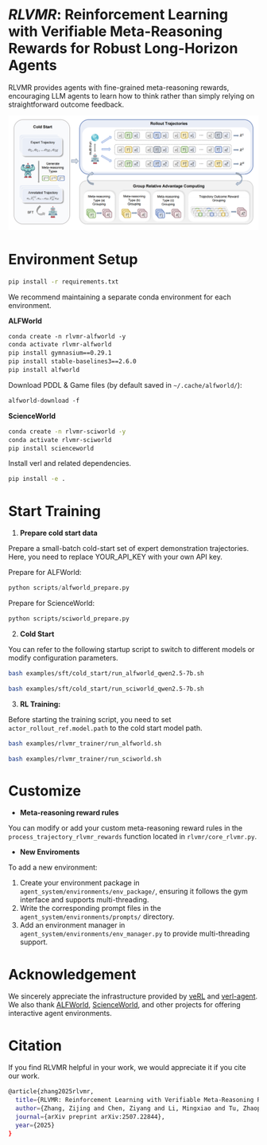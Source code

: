 # ***RLVMR***: Reinforcement Learning with Verifiable Meta-Reasoning Rewards for Robust Long-Horizon Agents


RLVMR provides agents with fine-grained meta-reasoning rewards, encouraging LLM agents to learn how to think rather than simply relying on straightforward outcome feedback.

![The RLVMR framework, comprising cold start and reinforcement learning phases, offers rule-verifiable feedback based on final outcomes and the comparative advantages of meta-reasoning behaviors. The RLVMR framework, comprising cold start and reinforcement learning phases, offers rule-verifiable feedback based on final outcomes and the comparative advantages of meta-reasoning behaviors. ](assets/RLVMR.png "The RLVMR framework, comprising cold start and reinforcement learning phases, offers rule-verifiable feedback based on final outcomes and the comparative advantages of meta-reasoning behaviors. The RLVMR framework, comprising cold start and reinforcement learning phases, offers rule-verifiable feedback based on final outcomes and the comparative advantages of meta-reasoning behaviors. ")

# Environment Setup&#x20;



```bash 
pip install -r requirements.txt
```


We recommend maintaining a separate conda environment for each environment.

**ALFWorld**

```markdown 
conda create -n rlvmr-alfworld -y
conda activate rlvmr-alfworld
pip install gymnasium==0.29.1
pip install stable-baselines3==2.6.0
pip install alfworld
```


Download PDDL & Game files (by default saved in `~/.cache/alfworld/`):

```markdown 
alfworld-download -f
```


**ScienceWorld**

```bash 
conda create -n rlvmr-sciworld -y
conda activate rlvmr-sciworld
pip install scienceworld
```




Install verl and related dependencies.

```bash 
pip install -e .
```




# Start Training

1. **Prepare cold start data**

Prepare a small-batch cold-start set of expert demonstration trajectories. Here, you need to replace YOUR\_API\_KEY with your own API key.

Prepare for ALFWorld:

```python 
python scripts/alfworld_prepare.py
```


Prepare for ScienceWorld:

```bash 
python scripts/sciworld_prepare.py
```


2. **Cold Start**

You can refer to the following startup script to switch to different models or modify configuration parameters.

```bash 
bash examples/sft/cold_start/run_alfworld_qwen2.5-7b.sh

```


```bash 
bash examples/sft/cold_start/run_sciworld_qwen2.5-7b.sh
```


3. **RL Training:**

Before starting the training script, you need to set `actor_rollout_ref.model.path` to the cold start model path.

```bash 
bash examples/rlvmr_trainer/run_alfworld.sh
```


```bash 
bash examples/rlvmr_trainer/run_sciworld.sh
```


# Customize

- **Meta-reasoning reward rules**

You can modify or add your custom meta-reasoning reward rules in the `process_trajectory_rlvmr_rewards` function located in `rlvmr/core_rlvmr.py`.

- **New Enviroments**

To add a new environment:

1. Create your environment package in `agent_system/environments/env_package/`, ensuring it follows the gym interface and supports multi-threading.
2. Write the corresponding prompt files in the `agent_system/environments/prompts/` directory.
3. Add an environment manager in `agent_system/environments/env_manager.py` to provide multi-threading support.

# Acknowledgement

We sincerely appreciate the infrastructure provided by [veRL](https://github.com/volcengine/verl "veRL") and [verl-agent](github.com/langfengQ/verl-agent "verl-agent"). We also thank [ALFWorld](https://github.com/alfworld/alfworld "ALFWorld"), [ScienceWorld](https://github.com/allenai/ScienceWorld "ScienceWorld"), and other projects for offering interactive agent environments.

# Citation

If you find RLVMR helpful in your work, we would appreciate it if you cite our work.

```bash 
@article{zhang2025rlvmr,
  title={RLVMR: Reinforcement Learning with Verifiable Meta-Reasoning Rewards for Robust Long-Horizon Agents},
  author={Zhang, Zijing and Chen, Ziyang and Li, Mingxiao and Tu, Zhaopeng and Li, Xiaolong},
  journal={arXiv preprint arXiv:2507.22844},
  year={2025}
}
```


